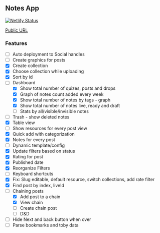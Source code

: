 ## Notes App

[![Netlify Status](https://api.netlify.com/api/v1/badges/4b034bd0-06d8-4087-a4e1-fb0c99603985/deploy-status)](https://app.netlify.com/sites/bbox-notes-app/deploys)

[Public URL](https://bbox-notes-app.netlify.com)

### Features

- [ ] Auto deployment to Social handles
- [ ] Create graphics for posts
- [x] Create collection
- [x] Choose collection while uploading
- [x] Sort by id
- [ ] Dashboard
  - [x] Show total number of quizes, posts and drops
  - [x] Graph of notes count added every week
  - [x] Show total number of notes by tags - graph
  - [x] Show total number of notes live, ready and draft
  - [ ] Stats by all/visible/invisible notes
- [ ] Trash - show deleted notes
- [x] Table view
- [ ] Show resources for every post view
- [x] Quick add with categorization
- [x] Notes for every post
- [ ] Dynamic template/config
- [x] Update filters based on status
- [x] Rating for post
- [x] Published date
- [x] Reorganize Filters
- [ ] Keyboard shortcuts
- [x] Fix: Slug editable, default resource, switch collections, add rate filter
- [x] Find post by index, liveId
- [ ] Chaining posts
  - [x] Add post to a chain
  - [x] View chain
  - [ ] Create chain post
  - [ ] D&D
- [ ] Hide Next and back button when over
- [ ] Parse bookmarks and toby data